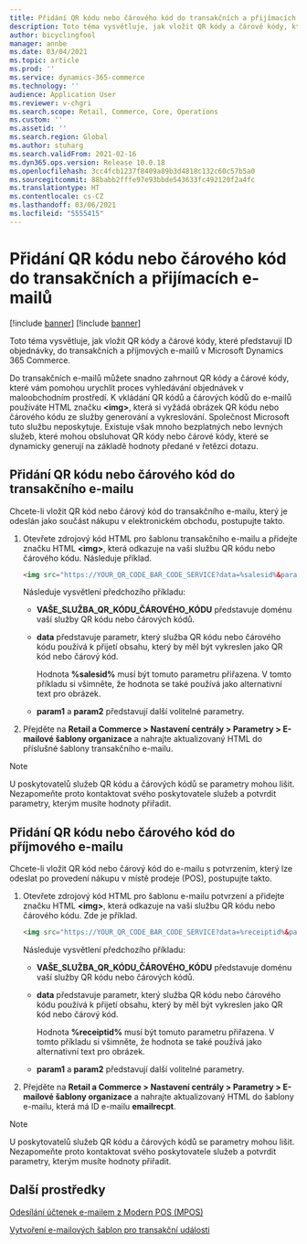 ```yaml
---
title: Přidání QR kódu nebo čárového kód do transakčních a přijímacích e-mailů
description: Toto téma vysvětluje, jak vložit QR kódy a čárové kódy, které představují ID objednávky, do transakčních a příjmových e-mailů v Microsoft Dynamics 365 Commerce.
author: bicyclingfool
manager: annbe
ms.date: 03/04/2021
ms.topic: article
ms.prod: ''
ms.service: dynamics-365-commerce
ms.technology: ''
audience: Application User
ms.reviewer: v-chgri
ms.search.scope: Retail, Commerce, Core, Operations
ms.custom: ''
ms.assetid: ''
ms.search.region: Global
ms.author: stuharg
ms.search.validFrom: 2021-02-16
ms.dyn365.ops.version: Release 10.0.18
ms.openlocfilehash: 3cc4fcb1237f8409a89b3d4818c132c60c57b5a0
ms.sourcegitcommit: 88babb2fffe97e93bbde543633fc492120f2a4fc
ms.translationtype: HT
ms.contentlocale: cs-CZ
ms.lasthandoff: 03/06/2021
ms.locfileid: "5555415"
---
```

# <a name="add-a-qr-code-or-bar-code-to-transactional-and-receipt-emails"></a>Přidání QR kódu nebo čárového kód do transakčních a přijímacích e-mailů

[!include [banner](includes/banner.md)]
[!include [banner](includes/preview-banner.md)]

Toto téma vysvětluje, jak vložit QR kódy a čárové kódy, které představují ID objednávky, do transakčních a příjmových e-mailů v Microsoft Dynamics 365 Commerce.

Do transakčních e-mailů můžete snadno zahrnout QR kódy a čárové kódy, které vám pomohou urychlit proces vyhledávání objednávek v maloobchodním prostředí. K vkládání QR kódů a čárových kódů do e-mailů používáte HTML značku **\<img\>**, která si vyžádá obrázek QR kódu nebo čárového kódu ze služby generování a vykreslování. Společnost Microsoft tuto službu neposkytuje. Existuje však mnoho bezplatných nebo levných služeb, které mohou obsluhovat QR kódy nebo čárové kódy, které se dynamicky generují na základě hodnoty předané v řetězci dotazu.

## <a name="add-a-qr-code-or-bar-code-to-a-transactional-email"></a>Přidání QR kódu nebo čárového kód do transakčního e-mailu

Chcete-li vložit QR kód nebo čárový kód do transakčního e-mailu, který je odeslán jako součást nákupu v elektronickém obchodu, postupujte takto.

1. Otevřete zdrojový kód HTML pro šablonu transakčního e-mailu a přidejte značku HTML **\<img\>**, která odkazuje na vaši službu QR kódu nebo čárového kódu. Následuje příklad.

    ```HTML
    <img src="https://YOUR_QR_CODE_BAR_CODE_SERVICE?data=%salesid%&param1=value1&param2=value2" alt="%salesid%" />
    ```

    Následuje vysvětlení předchozího příkladu:

    - **VAŠE\_SLUŽBA\_QR\_KÓDU\_ČÁROVÉHO\_KÓDU** představuje doménu vaší služby QR kódu nebo čárových kódů.
    - **data** představuje parametr, který služba QR kódu nebo čárového kódu používá k přijetí obsahu, který by měl být vykreslen jako QR kód nebo čárový kód.

        Hodnota **%salesid%** musí být tomuto parametru přiřazena. V tomto příkladu si všimněte, že hodnota se také používá jako alternativní text pro obrázek.

    - **param1** a **param2** představují další volitelné parametry.

1. Přejděte na **Retail a Commerce \> Nastavení centrály \> Parametry \> E-mailové šablony organizace** a nahrajte aktualizovaný HTML do příslušné šablony transakčního e-mailu.

> [!NOTE]
> U poskytovatelů služeb QR kódu a čárových kódů se parametry mohou lišit. Nezapomeňte proto kontaktovat svého poskytovatele služeb a potvrdit parametry, kterým musíte hodnoty přiřadit.

## <a name="add-a-qr-code-or-bar-code-to-a-receipt-email"></a>Přidání QR kódu nebo čárového kód do příjmového e-mailu 

Chcete-li vložit QR kód nebo čárový kód do e-mailu s potvrzením, který lze odeslat po provedení nákupu v místě prodeje (POS), postupujte takto.

1. Otevřete zdrojový kód HTML pro šablonu e-mailu potvrzení a přidejte značku HTML **\<img\>**, která odkazuje na vaši službu QR kódu nebo čárového kódu. Zde je příklad.

    ```HTML
    <img src="https://YOUR_QR_CODE_BAR_CODE_SERVICE?data=%receiptid%&param1=value1&param2=value2" alt="%receiptid%" />
    ```

    Následuje vysvětlení předchozího příkladu:

    - **VAŠE\_SLUŽBA\_QR\_KÓDU\_ČÁROVÉHO\_KÓDU** představuje doménu vaší služby QR kódu nebo čárových kódů.
    - **data** představuje parametr, který služba QR kódu nebo čárového kódu používá k přijetí obsahu, který by měl být vykreslen jako QR kód nebo čárový kód.

        Hodnota **%receiptid%** musí být tomuto parametru přiřazena. V tomto příkladu si všimněte, že hodnota se také používá jako alternativní text pro obrázek.

    - **param1** a **param2** představují další volitelné parametry.

1. Přejděte na **Retail a Commerce \> Nastavení centrály \> Parametry \> E-mailové šablony organizace** a nahrajte aktualizovaný HTML do šablony e-mailu, která má ID e-mailu **emailrecpt**.

> [!NOTE]
> U poskytovatelů služeb QR kódu a čárových kódů se parametry mohou lišit. Nezapomeňte proto kontaktovat svého poskytovatele služeb a potvrdit parametry, kterým musíte hodnoty přiřadit.

## <a name="additional-resources"></a>Další prostředky

[Odesílání účtenek e-mailem z Modern POS (MPOS)](email-receipts.md)

[Vytvoření e-mailových šablon pro transakční události](email-templates-transactions.md)
